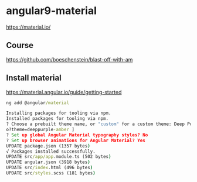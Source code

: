 # angular9-material

<https://material.io/>

## Course

<https://github.com/boeschenstein/blast-off-with-am>

## Install material

<https://material.angular.io/guide/getting-started>

``` cmd
ng add @angular/material

Installing packages for tooling via npm.
Installed packages for tooling via npm.
? Choose a prebuilt theme name, or "custom" for a custom theme: Deep Purple/Amber  [ Preview: https://material.angular.i
o?theme=deeppurple-amber ]
? Set up global Angular Material typography styles? No
? Set up browser animations for Angular Material? Yes
UPDATE package.json (1357 bytes)
√ Packages installed successfully.
UPDATE src/app/app.module.ts (502 bytes)
UPDATE angular.json (3918 bytes)
UPDATE src/index.html (496 bytes)
UPDATE src/styles.scss (181 bytes)
```
